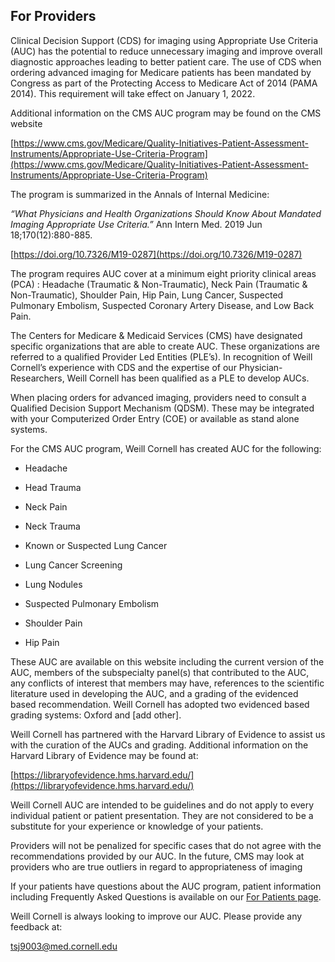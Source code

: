 ## For Providers

Clinical Decision Support (CDS) for imaging using Appropriate Use Criteria (AUC) has the potential to reduce unnecessary imaging and improve overall diagnostic approaches leading to better patient care. The use of CDS when ordering advanced imaging for Medicare patients has been mandated by Congress as part of the Protecting Access to Medicare Act of 2014 (PAMA 2014). This requirement will take effect on January 1, 2022.

Additional information on the CMS AUC program may be found on the CMS website

[https://www.cms.gov/Medicare/Quality-Initiatives-Patient-Assessment-Instruments/Appropriate-Use-Criteria-Program](https://www.cms.gov/Medicare/Quality-Initiatives-Patient-Assessment-Instruments/Appropriate-Use-Criteria-Program)

The program is summarized in the Annals of Internal Medicine:

*“What Physicians and Health Organizations Should Know About Mandated Imaging Appropriate Use Criteria.”* Ann Intern Med. 2019 Jun 18;170(12):880-885.

[https://doi.org/10.7326/M19-0287](https://doi.org/10.7326/M19-0287)

The program requires AUC cover at a minimum eight priority clinical areas (PCA) : Headache (Traumatic & Non-Traumatic), Neck Pain (Traumatic & Non-Traumatic), Shoulder Pain, Hip Pain, Lung Cancer, Suspected Pulmonary Embolism, Suspected Coronary Artery Disease, and Low Back Pain.

The Centers for Medicare & Medicaid Services (CMS) have designated specific organizations that are able to create AUC. These organizations are referred to a qualified Provider Led Entities (PLE’s). In recognition of Weill Cornell’s experience with CDS and the expertise of our Physician-Researchers, Weill Cornell has been qualified as a PLE to develop AUCs.

When placing orders for advanced imaging, providers need to consult a Qualified Decision Support Mechanism (QDSM). These may be integrated with your Computerized Order Entry (COE) or available as stand alone systems.

For the CMS AUC program, Weill Cornell has created AUC for the following:

* Headache

* Head Trauma

* Neck Pain

* Neck Trauma

* Known or Suspected Lung Cancer

* Lung Cancer Screening

* Lung Nodules

* Suspected Pulmonary Embolism

* Shoulder Pain

* Hip Pain

These AUC are available on this website including the current version of the AUC, members of the subspecialty panel(s) that contributed to the AUC, any conflicts of interest that members may have, references to the scientific literature used in developing the AUC, and a grading of the evidenced based recommendation. Weill Cornell has adopted two evidenced based grading systems: Oxford and [add other].

Weill Cornell has partnered with the Harvard Library of Evidence to assist us with the curation of the AUCs and grading. Additional information on the Harvard Library of Evidence may be found at:

[https://libraryofevidence.hms.harvard.edu/](https://libraryofevidence.hms.harvard.edu/)

Weill Cornell AUC are intended to be guidelines and do not apply to every individual patient or patient presentation. They are not considered to be a substitute for your experience or knowledge of your patients.

Providers will not be penalized for specific cases that do not agree with the recommendations provided by our AUC. In the future, CMS may look at providers who are true outliers in regard to appropriateness of imaging

If your patients have questions about the AUC program, patient information including Frequently Asked Questions is available on our [For Patients page](./for_patients.html).

Weill Cornell is always looking to improve our AUC. Please provide any feedback at:

[tsj9003@med.cornell.edu](mailto:tsj9003@med.cornell.edu)
